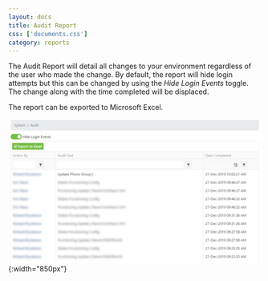 ```yaml
---
layout: docs
title: Audit Report
css: ['documents.css']
category: reports
---
```


The Audit Report will detail all changes to your environment regardless of the user who made the change.  By default, the report will hide login attempts but this can be changed by using the *Hide Login Events* toggle.  The change along with the time completed will be displaced.

The report can be exported to Microsoft Excel.

![Cloud Portal](/assets/images/reports.6.png){:width="850px"}
